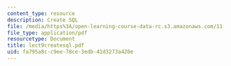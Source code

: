 ```yaml
---
content_type: resource
description: Create SQL
file: /media/https%3A/open-learning-course-data-rc.s3.amazonaws.com/11-521-spatial-database-management-and-advanced-geographic-information-systems-spring-2003/fa795a8cc9ee78ce3edb41d3273a420e_lect9createsql.pdf
file_type: application/pdf
resourcetype: Document
title: lect9createsql.pdf
uid: fa795a8c-c9ee-78ce-3edb-41d3273a420e
---
```

